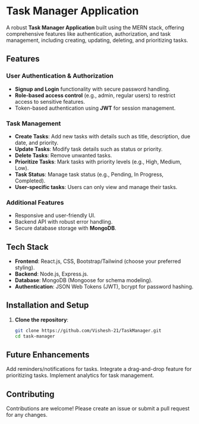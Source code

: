 # Task Manager Application

A robust **Task Manager Application** built using the MERN stack, offering comprehensive features like authentication, authorization, and task management, including creating, updating, deleting, and prioritizing tasks.

## Features

### User Authentication & Authorization
- **Signup and Login** functionality with secure password handling.
- **Role-based access control** (e.g., admin, regular users) to restrict access to sensitive features.
- Token-based authentication using **JWT** for session management.

### Task Management
- **Create Tasks**: Add new tasks with details such as title, description, due date, and priority.
- **Update Tasks**: Modify task details such as status or priority.
- **Delete Tasks**: Remove unwanted tasks.
- **Prioritize Tasks**: Mark tasks with priority levels (e.g., High, Medium, Low).
- **Task Status**: Manage task status (e.g., Pending, In Progress, Completed).
- **User-specific tasks**: Users can only view and manage their tasks.

### Additional Features
- Responsive and user-friendly UI.
- Backend API with robust error handling.
- Secure database storage with **MongoDB**.

## Tech Stack
- **Frontend**: React.js, CSS, Bootstrap/Tailwind (choose your preferred styling).
- **Backend**: Node.js, Express.js.
- **Database**: MongoDB (Mongoose for schema modeling).
- **Authentication**: JSON Web Tokens (JWT), bcrypt for password hashing.

## Installation and Setup

1. **Clone the repository**:
   ```bash
   git clone https://github.com/Vishesh-21/TaskManager.git
   cd task-manager

## Future Enhancements
Add reminders/notifications for tasks.
Integrate a drag-and-drop feature for prioritizing tasks.
Implement analytics for task management.

## Contributing
Contributions are welcome! Please create an issue or submit a pull request for any changes.
